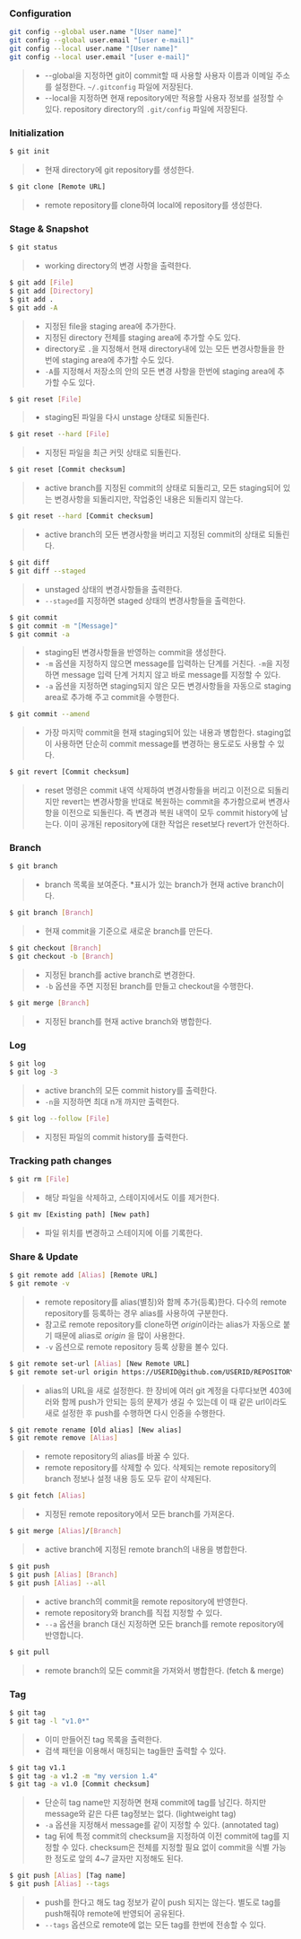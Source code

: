 ### Configuration

```bash
git config --global user.name "[User name]" 
git config --global user.email "[user e-mail]"
git config --local user.name "[User name]" 
git config --local user.email "[user e-mail]"
```

> * --global을 지정하면 git이 commit할 때 사용할 사용자 이름과 이메일 주소를 설정한다. `~/.gitconfig` 파일에 저장된다.
> * --local을 지정하면 현재 repository에만 적용할 사용자 정보를 설정할 수 있다. repository directory의 `.git/config` 파일에 저장된다.

### Initialization

```bash
$ git init
```

> * 현재 directory에 git repository를 생성한다.

```bash
$ git clone [Remote URL]
```

> * remote repository를 clone하여 local에 repository를 생성한다.

### Stage & Snapshot

```bash
$ git status
```

> * working directory의 변경 사항을 출력한다.

```bash
$ git add [File]
$ git add [Directory]
$ git add .
$ git add -A
```

> * 지정된 file을 staging area에 추가한다.
> * 지정된 directory 전체를 staging area에 추가할 수도 있다.
> * directory로 `.`을 지정해서 현재 directory내에 있는 모든 변경사항들을 한번에 staging area에 추가할 수도 있다.
> * `-A`를 지정해서 저장소의 안의 모든 변경 사항을 한번에 staging area에 추가할 수도 있다.

```bash
$ git reset [File]
```

> * staging된 파일을 다시 unstage 상태로 되돌린다.

```bash
$ git reset --hard [File]
```

> * 지정된 파일을 최근 커밋 상태로 되돌린다.

```bash
$ git reset [Commit checksum]
```

> * active branch를 지정된 commit의 상태로 되돌리고, 모든 staging되어 있는 변경사항을 되돌리지만, 작업중인 내용은 되돌리지 않는다.

```bash
$ git reset --hard [Commit checksum]
```

> * active branch의 모든 변경사항을 버리고 지정된 commit의 상태로 되돌린다. 

```bash
$ git diff
$ git diff --staged
```

> * unstaged 상태의 변경사항들을 출력한다.
> * `--staged`를 지정하면 staged 상태의 변경사항들을 출력한다. 

```bash
$ git commit
$ git commit -m "[Message]"
$ git commit -a
```

> * staging된 변경사항들을 반영하는 commit을 생성한다.
> * `-m` 옵션을 지정하지 않으면 message를 입력하는 단계를 거친다. `-m`을 지정하면 message 입력 단계 거치지 않고 바로 message를 지정할 수 있다.
> * `-a` 옵션을 지정하면 staging되지 않은 모든 변경사항들을 자동으로 staging area로 추가해 주고 commit을 수행한다. 

```bash
$ git commit --amend
```

> * 가장 마지막 commit을 현재 staging되어 있는 내용과 병합한다. staging없이 사용하면 단순히 commit message를 변경하는 용도로도 사용할 수 있다.

```bash
$ git revert [Commit checksum]
```

> * reset 명령은 commit 내역 삭제하여 변경사항들을 버리고 이전으로 되돌리지만 revert는 변경사항을 반대로 복원하는 commit을 추가함으로써 변경사항을 이전으로 되돌린다. 즉 변경과 복원 내역이 모두 commit history에 남는다. 이미 공개된 repository에 대한 작업은 reset보다 revert가 안전하다.

### Branch

```bash
$ git branch
```

> * branch 목록을 보여준다. *표시가 있는 branch가 현재 active branch이다.

```bash
$ git branch [Branch]
```

> * 현재 commit을 기준으로 새로운 branch를 만든다.

```bash
$ git checkout [Branch]
$ git checkout -b [Branch]
```

> * 지정된 branch를 active branch로 변경한다.
> * `-b` 옵션을 주면 지정된 branch를 만들고 checkout을 수행한다.

```bash
$ git merge [Branch]
```

> * 지정된 branch를 현재 active branch와 병합한다.

### Log

```bash
$ git log
$ git log -3
```

> * active branch의 모든 commit history를 출력한다.
> * `-n`을 지정하면 최대 n개 까지만 출력한다.

```bash
$ git log --follow [File]
```

> * 지정된 파일의 commit history를 출력한다.

### Tracking path changes

```bash
$ git rm [File]
```

> * 해당 파일을 삭제하고, 스테이지에서도 이를 제거한다.

```bash
$ git mv [Existing path] [New path]
```

> * 파일 위치를 변경하고 스테이지에 이를 기록한다.

### Share & Update

```bash
$ git remote add [Alias] [Remote URL]
$ git remote -v
```

> * remote repository를 alias(별칭)와 함께 추가(등록)한다. 다수의 remote repository를 등록하는 경우 alias를 사용하여 구분한다.
> * 참고로 remote repository를 clone하면 *origin*이라는 alias가 자동으로 붙기 때문에 alias로 *origin* 을 많이 사용한다.
> * `-v` 옵션으로 remote repository 등록 상황을 볼수 있다.

```bash
$ git remote set-url [Alias] [New Remote URL]
$ git remote set-url origin https://USERID@github.com/USERID/REPOSITORY.git
```

> * alias의 URL을 새로 설정한다. 한 장비에 여러 git 계정을 다루다보면 403에러와 함께 push가 안되는 등의 문제가 생길 수 있는데 이 때 같은 url이라도 새로 설정한 후 push를 수행하면 다시 인증을 수행한다.

```bash
$ git remote rename [Old alias] [New alias]
$ git remote remove [Alias]
```

> * remote repository의 alias를 바꿀 수 있다.
> * remote repository를 삭제할 수 있다. 삭제되는 remote repository의 branch 정보나 설정 내용 등도 모두 같이 삭제된다.

```bash
$ git fetch [Alias]
```

> * 지정된 remote repository에서 모든 branch를 가져온다.

```bash
$ git merge [Alias]/[Branch]
```

> * active branch에 지정된 remote branch의 내용을 병합한다.

```bash
$ git push
$ git push [Alias] [Branch]
$ git push [Alias] --all
```

> * active branch의 commit을 remote repository에 반영한다.
> * remote repository와 branch를 직접 지정할 수 있다.
> * `--a` 옵션을 branch 대신 지정하면 모든 branch를 remote repository에 반영합니다.
```bash
$ git pull
```

> * remote branch의 모든 commit을 가져와서 병합한다. (fetch & merge)

### Tag

```bash
$ git tag
$ git tag -l "v1.0*"
```

> * 이미 만들어진 tag 목록을 출력한다.
> * 검색 패턴을 이용해서 매칭되는 tag들만 출력할 수 있다.

```bash
$ git tag v1.1
$ git tag -a v1.2 -m "my version 1.4"
$ git tag -a v1.0 [Commit checksum]
```

> * 단순히 tag name만 지정하면 현재 commit에 tag를 남긴다. 하지만 message와 같은 다른 tag정보는 없다. (lightweight tag)
> * `-a` 옵션을 지정해서 message를 같이 지정할 수 있다. (annotated tag)
> * tag 뒤에 특정 commit의 checksum을 지정하여 이전 commit에 tag를 지정할 수 있다. checksum은 전체를 지정할 필요 없이 commit을 식별 가능한 정도로 앞의 4~7 글자만 지정해도 된다.

```bash
$ git push [Alias] [Tag name]
$ git push [Alias] --tags
```

> * push를 한다고 해도 tag 정보가 같이 push 되지는 않는다. 별도로 tag를 push해줘야 remote에 반영되어 공유된다.
> * `--tags` 옵션으로 remote에 없는 모든 tag를 한번에 전송할 수 있다.